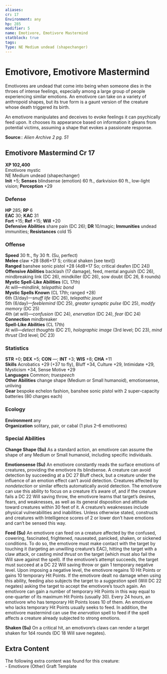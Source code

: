 ```yaml
---
aliases: 
cr: 17
Environment: any
hp: 285
modifier: 5
name: Emotivore, Emotivore Mastermind
statblock: true
tags: 
Type: NE Medium undead (shapechanger)  
---
```


# Emotivore, Emotivore Mastermind

Emotivores are undead that come into being when someone dies in the throes of intense feelings, especially among a large group of people experiencing similar emotions. An emotivore can take on a variety of anthropoid shapes, but its true form is a gaunt version of the creature whose death triggered its birth.

An emotivore manipulates and deceives to evoke feelings it can psychically feed upon. It chooses its appearance based on information it gleans from potential victims, assuming a shape that evokes a passionate response.

**Source**:: _Alien Archive 2 pg. 51_

## Emotivore Mastermind Cr 17

**XP 102,400**  
Emotivore mystic  
NE Medium undead (shapechanger)  
**Init** +5; **Senses** blindsense (emotion) 60 ft., darkvision 60 ft., low-light vision; **Perception** +29  

### Defense

**HP** 285; **RP** 6  
**EAC** 30; **KAC** 31  
**Fort** +15; **Ref** +15; **Will** +20  
**Defensive Abilities** share pain (DC 26); **DR** 10/magic; **Immunities** undead immunities; **Resistances** cold 15  

### Offense

**Speed** 30 ft., fly 30 ft. (Su, perfect)  
**Melee** claw +28 (8d6+17 S; critical shaken \[see text\])  
**Ranged** banshee sonic pistol +28 (4d8+17 So; critical deafen \[DC 24\])  
**Offensive Abilities** backlash (17 damage), feed, mental anguish (DC 26), mindbreaking link (DC 26), mindkiller (DC 26), sow doubt (DC 26, 8 rounds)  
**Mystic Spell-Like Abilities** (CL 17th)  
At will—_mindlink_, _telepathic bond_  
**Mystic Spells Known** (CL 17th; ranged +28)  
6th (3/day)—_snuff life_ (DC 26), _telepathic jaunt_  
5th (6/day)—_feeblemind_ (DC 25), _greater synaptic pulse_ (DC 25), _modify memory_ (DC 25)  
4th (at will)—_confusion_ (DC 24), _enervation_ (DC 24), _fear_ (DC 24)  
**Connection** mindbreaker  
**Spell-Like Abilities** (CL 17th)  
At will—_detect thoughts_ (DC 21), _holographic image_ (3rd level; DC 23), _mind thrust_ (3rd level; DC 23)

### Statistics

**STR** +0; **DEX** +5; **CON** —; **INT** +3; **WIS** +8; **CHA** +11  
**Skills** Acrobatics +29 (+37 to fly), Bluff +34, Culture +29, Intimidate +29, Mysticism +34, Sense Motive +29  
**Languages** Common; _truespeech_  
**Other Abilities** change shape (Medium or Small humanoid), emotionsense, unliving  
**Gear** bespoke echelon fashion, banshee sonic pistol with 2 super-capacity batteries (80 charges each)

### Ecology

**Environment** any  
**Organization** solitary, pair, or cabal (1 plus 2–6 emotivores)

### Special Abilities

**Change Shape (Su)** As a standard action, an emotivore can assume the shape of any Medium or Small humanoid, including specific individuals.

**Emotionsense (Su)** An emotivore constantly reads the surface emotions of creatures, providing the emotivore its blindsense. A creature can avoid detection by succeeding at a DC 27 Bluff check, but a creature under the influence of an emotion effect can’t avoid detection. Creatures affected by _nondetection_ or similar effects automatically avoid detection. The emotivore can use this ability to focus on a creature it’s aware of, and if the creature fails a DC 22 Will saving throw, the emotivore learns that target’s desires, fears, and weaknesses, as well as its general disposition and attitude toward creatures within 30 feet of it. A creature’s weaknesses include physical vulnerabilities and inabilities. Unless otherwise stated, constructs and creatures with Intelligence scores of 2 or lower don’t have emotions and can’t be sensed this way.

**Feed (Su)** An emotivore can feed on a creature affected by the confused, cowering, fascinated, frightened, nauseated, panicked, shaken, or sickened conditions. To do so, the emotivore must make contact with the target by touching it (targeting an unwilling creature’s EAC), hitting the target with a claw attack, or casting _mind thrust_ on the target (which must also fail the Will save against the spell). If the emotivore’s attempt succeeds, the target must succeed at a DC 22 Will saving throw or gain 1 temporary negative level. Upon imposing a negative level, the emotivore regains 10 Hit Points or gains 10 temporary Hit Points. If the emotivore dealt no damage when using this ability, feeding also subjects the target to a _suggestion_ spell (Will DC 22 negates) asking the target to accept the emotivore’s touch again. An emotivore can gain a number of temporary Hit Points in this way equal to one-quarter of its maximum Hit Points (usually 30). Every 24 hours, an emotivore who has temporary Hit Points loses 10 of them. An emotivore who lacks temporary Hit Points usually seeks to feed. In addition, the emotivore mastermind can use the _enervation_ spell to feed if the spell affects a creature already subjected to strong emotions.

**Shaken (Su)** On a critical hit, an emotivore’s claws can render a target shaken for 1d4 rounds (DC 18 Will save negates).

## Extra Content

The following extra content was found for this creature:  
\- Emotivore (Other) Graft Template
